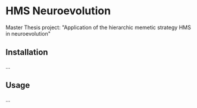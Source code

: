 # HMS Neuroevolution

Master Thesis project: "Application of the hierarchic memetic strategy HMS in neuroevolution"

## Installation

...

## Usage

...
